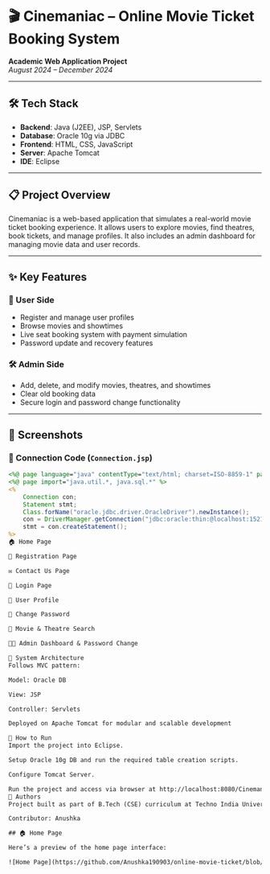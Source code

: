 # 🎬 Cinemaniac – Online Movie Ticket Booking System

**Academic Web Application Project**  
_August 2024 – December 2024_

---

## 🛠 Tech Stack

- **Backend**: Java (J2EE), JSP, Servlets
- **Database**: Oracle 10g via JDBC
- **Frontend**: HTML, CSS, JavaScript
- **Server**: Apache Tomcat
- **IDE**: Eclipse

---

## 📋 Project Overview

Cinemaniac is a web-based application that simulates a real-world movie ticket booking experience. It allows users to explore movies, find theatres, book tickets, and manage profiles. It also includes an admin dashboard for managing movie data and user records.

---

## ✨ Key Features

### 👤 User Side
- Register and manage user profiles
- Browse movies and showtimes
- Live seat booking system with payment simulation
- Password update and recovery features

### 🛠 Admin Side
- Add, delete, and modify movies, theatres, and showtimes
- Clear old booking data
- Secure login and password change functionality

---

## 📸 Screenshots

### 🔌 Connection Code (`Connection.jsp`)
```jsp
<%@ page language="java" contentType="text/html; charset=ISO-8859-1" pageEncoding="ISO-8859-1"%>
<%@ page import="java.util.*, java.sql.*" %>
<%
    Connection con;
    Statement stmt;
    Class.forName("oracle.jdbc.driver.OracleDriver").newInstance();
    con = DriverManager.getConnection("jdbc:oracle:thin:@localhost:1521:XE", "system", "tiger");
    stmt = con.createStatement();
%>
🏠 Home Page

📝 Registration Page

✉️ Contact Us Page

🔐 Login Page

👤 User Profile

🔄 Change Password

🎥 Movie & Theatre Search

🧑‍💼 Admin Dashboard & Password Change

🧠 System Architecture
Follows MVC pattern:

Model: Oracle DB

View: JSP

Controller: Servlets

Deployed on Apache Tomcat for modular and scalable development

📌 How to Run
Import the project into Eclipse.

Setup Oracle 10g DB and run the required table creation scripts.

Configure Tomcat Server.

Run the project and access via browser at http://localhost:8080/Cinemaniac
🙌 Authors
Project built as part of B.Tech (CSE) curriculum at Techno India University.

Contributor: Anushka

## 🏠 Home Page

Here’s a preview of the home page interface:

![Home Page](https://github.com/Anushka190903/online-movie-ticket/blob/main/pic.jpg)



